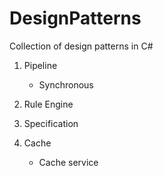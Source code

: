 # DesignPatterns

Collection of design patterns in C#

1. Pipeline
	- Synchronous

2. Rule Engine
3. Specification
4. Cache
	- Cache service
